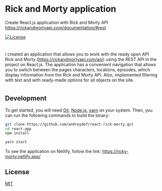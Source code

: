 # Rick and Morty application
Create React.js application with Rick and Morty API https://rickandmortyapi.com/documentation/#rest

[![License](https://img.shields.io/github/license/robertoszek/pleroma-bot)](https://github.com/andreydef/react-rick-morty/blob/main/README.md)

#
I created an application that allows you to work with the ready open API Rick and Morty (https://rickandmortyapi.com/api) using the REST API in the project on React.js. The application has a convenient navigation that allows you to switch between the pages characters, locations, episodes, which display information from the Rick and Morty API. Also, implemented filtering with text and with ready-made options for all objects on the site. 

#
## Development

To get started, you will need [Git](https://git-scm.com/book/en/v2/Getting-Started-Installing-Git), [Node.js](https://nodejs.org/uk/download/), [yarn](https://classic.yarnpkg.com/en/docs/install/#windows-stable) on your system. Then, you can run the
following commands to build the binary:

```bash
git clone https://github.com/andreydef/react-rick-morty.git
cd react-app
npm install 

yarn start
```

To see the application on Netlify, follow the link:
https://ricky-morty.netlify.app/

## License

[MIT](LICENSE)
